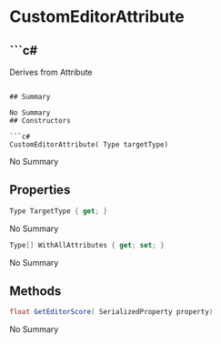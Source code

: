 # CustomEditorAttribute

## ```c#
Derives from Attribute
```

## Summary

No Summary
## Constructors

```c#
CustomEditorAttribute( Type targetType) 
```
No Summary
## Properties

```c#
Type TargetType { get; } 
```
No Summary
```c#
Type[] WithAllAttributes { get; set; } 
```
No Summary
## Methods

```c#
float GetEditorScore( SerializedProperty property) 
```
No Summary

